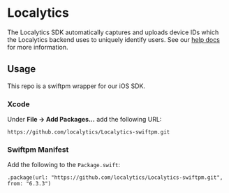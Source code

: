 # Localytics
The Localytics SDK automatically captures and uploads device IDs which the Localytics backend uses to uniquely identify users. See our [help docs](https://help.uplandsoftware.com/localytics/dev/ios.html#ios) for more information.

## Usage
This repo is a swiftpm wrapper for our iOS SDK.

### Xcode
Under **File -> Add Packages...** add the following URL:

```
https://github.com/localytics/Localytics-swiftpm.git
```


### Swiftpm Manifest
Add the following  to the `Package.swift`:

```
.package(url: "https://github.com/localytics/Localytics-swiftpm.git", from: "6.3.3")
```
